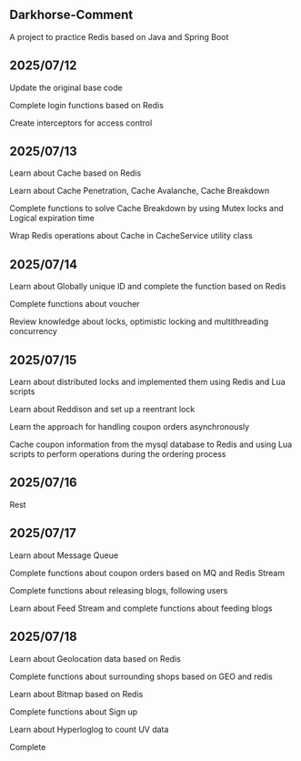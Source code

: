 ## Darkhorse-Comment

A project to practice Redis based on Java and Spring Boot

## 2025/07/12

Update the original base code

Complete login functions based on Redis

Create interceptors for access control

## 2025/07/13

Learn about Cache based on Redis

Learn about Cache Penetration, Cache Avalanche, Cache Breakdown

Complete functions to solve Cache Breakdown by using Mutex locks and Logical expiration time

Wrap Redis operations about Cache in CacheService utility class

## 2025/07/14

Learn about Globally unique ID and complete the function based on Redis

Complete functions about voucher

Review knowledge about locks, optimistic locking and multithreading concurrency

## 2025/07/15

Learn about distributed locks and implemented them using Redis and Lua scripts

Learn about Reddison and set up a reentrant lock

Learn the approach for handling coupon orders asynchronously

Cache coupon information from the mysql database to Redis and using Lua scripts to perform operations during the ordering process

## 2025/07/16

Rest

## 2025/07/17

Learn about Message Queue

Complete functions about coupon orders based on MQ and Redis Stream

Complete functions about releasing blogs, following users

Learn about Feed Stream and complete functions about feeding blogs

## 2025/07/18

Learn about Geolocation data based on Redis

Complete functions about surrounding shops based on GEO and redis

Learn about Bitmap based on Redis

Complete functions about Sign up

Learn about Hyperloglog to count UV data

Complete

